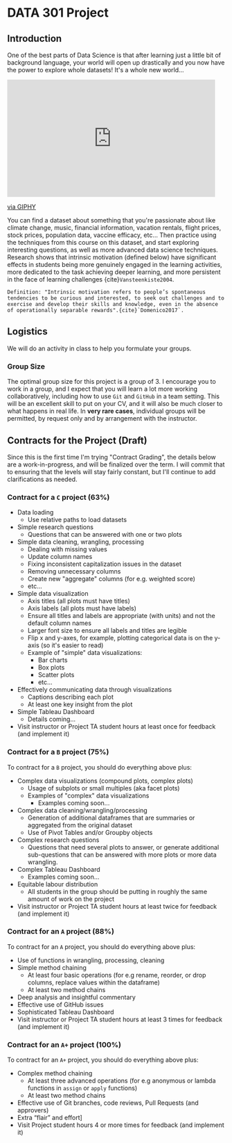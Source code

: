 # DATA 301 Project

## Introduction

One of the best parts of Data Science is that after learning just a little bit of background language, your world will open up drastically and you now have the power to explore whole datasets!
It's a whole new world...

<iframe src="https://giphy.com/embed/11thnyggFkrmmc" width="480" height="270" frameBorder="0" class="giphy-embed" allowFullScreen></iframe><p><a href="https://giphy.com/gifs/moments-part-11thnyggFkrmmc">via GIPHY</a></p>

You can find a dataset about something that you're passionate about like climate change, music, financial information, vacation rentals, flight prices, stock prices, population data, vaccine efficacy, etc...
Then practice using the techniques from this course on this dataset, and start exploring interesting questions, as well as more advanced data science techniques.
Research shows that intrinsic motivation (defined below) have significant effects in students being more genuinely engaged in the learning activities, more dedicated to the task achieving deeper learning, and more persistent in the face of learning challenges {cite}`Vansteenkiste2004`.

```{tip}
Definition: "Intrinsic motivation refers to people’s spontaneous tendencies to be curious and interested, to seek out challenges and to exercise and develop their skills and knowledge, even in the absence of operationally separable rewards".{cite}`Domenico2017`.
```

## Logistics

We will do an activity in class to help you formulate your groups.

### Group Size

The optimal group size for this project is a group of 3.
I encourage you to work in a group, and I expect that you will learn a lot more working collaboratively, including how to use `Git` and `GitHub` in a team setting.
This will be an excellent skill to put on your CV, and it will also be much closer to what happens in real life.
In **very rare cases**, individual groups will be permitted, by request only and by arrangement with the instructor.

## Contracts for the Project (Draft)

Since this is the first time I'm trying "Contract Grading", the details below are a work-in-progress, and will be finalized over the term.
I will commit that to ensuring that the levels will stay fairly constant, but I'll continue to add clarifications as needed.

### Contract for a `C` project (63%)

- Data loading
    - Use relative paths to load datasets
- Simple research questions
    - Questions that can be answered with one or two plots
- Simple data cleaning, wrangling, processing
    - Dealing with missing values
    - Update column names
    - Fixing inconsistent capitalization issues in the dataset
    - Removing unnecessary columns
    - Create new "aggregate" columns (for e.g. weighted score)
    - etc...
- Simple data visualization
    - Axis titles (all plots must have titles)
    - Axis labels (all plots must have labels)
    - Ensure all titles and labels are appropriate (with units) and not the default column names
    - Larger font size to ensure all labels and titles are legible
    - Flip x and y-axes, for example, plotting categorical data is on the y-axis (so it's easier to read)
    - Example of "simple" data visualizations:
        - Bar charts
        - Box plots
        - Scatter plots
        - etc...
- Effectively communicating data through visualizations
    - Captions describing each plot
    - At least one key insight from the plot
- Simple Tableau Dashboard
    - Details coming...
- Visit instructor or Project TA student hours at least once for feedback (and implement it)

### Contract for a `B` project (75%)

To contract for a `B` project, you should do everything above plus:

- Complex data visualizations (compound plots, complex plots)
    - Usage of subplots or small multiples (aka facet plots)
    - Examples of "complex" data visualizations
        - Examples coming soon...
- Complex data cleaning/wrangling/processing   
    - Generation of additional dataframes that are summaries or aggregated from the original dataset
    - Use of Pivot Tables and/or Groupby objects
- Complex research questions
    - Questions that need several plots to answer, or generate additional sub-questions that can be answered with more plots or more data wrangling.
- Complex Tableau Dashboard
    - Examples coming soon...
- Equitable labour distribution
    - All students in the group should be putting in roughly the same amount of work on the project
- Visit instructor or Project TA student hours at least twice for feedback (and implement it)

### Contract for an `A` project (88%)

To contract for an `A` project, you should do everything above plus:

- Use of functions in wrangling, processing, cleaning
- Simple method chaining
    - At least four basic operations (for e.g rename, reorder, or drop columns, replace values within the dataframe)
    - At least two method chains
- Deep analysis and insightful commentary
- Effective use of GitHub issues
- Sophisticated Tableau Dashboard
- Visit instructor or Project TA student hours at least 3 times for feedback (and implement it)

### Contract for an `A+` project (100%)

To contract for an `A+` project, you should do everything above plus:

- Complex method chaining
    - At least three advanced operations (for e.g anonymous or lambda functions in `assign` or `apply` functions)
    - At least two method chains
- Effective use of Git branches, code reviews, Pull Requests (and approvers)
- Extra “flair” and effort]
- Visit Project student hours 4 or more times for feedback (and implement it)